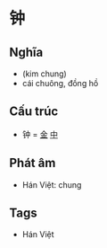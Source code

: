 # 钟

## Nghĩa

* (kim chung)
* cái chuông, đồng hồ

## Cấu trúc
* 钟 = [金](金.md) [中](中.md)

## Phát âm

* Hán Việt: chung

## Tags
* Hán Việt

<script>window.HANZI_FIELD='钟';</script>
